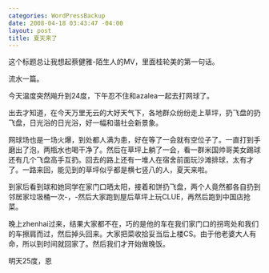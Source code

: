 ```yaml
--- 
categories: WordPressBackup
date: 2008-04-18 03:43:47 -04:00
layout: post
title: 夏天来了
---
```

这个标题总让我想起蔡健雅-陌生人的MV，里面桂轮美的第一句话。

流水一篇。

今天温度突然飚升到24度，下午忍不住和azalea一起去打网球了。

出去才知道，在今天万里无云的大好天气下，各地群众纷纷走上草坪，扔飞盘的扔飞盘，日光浴的日光浴，好一幅和谐社会新景象。

网球场也是一场火爆，到处都人满为患，好在等了一会就有空位子了。一直打到手磨出了泡，两瓶水也喝干净了。然后在草坪上躺了一会，看一群米国帅哥美女踢球还有几个飞盘高手互扔。回去的路上还有一堆人在宿舍前面玩沙滩排球，太有才了。一路来回，能见到的草坪似乎都是横七竖八的人，夏天来啦。

到家后看到球和她同学在家门口晒太阳，接着和饼扔飞盘，两个人竟然都各自扔到邻居家垃圾桶一次-，-然后大家跑到屋后草坪上玩CLUE，再然后跑到中国店抢菜。

晚上zhenhai过来，结果大家都不在，巧的是他的车在我们家门口的拐弯处和我们的车擦肩而过，然后掉头回来。大家把菜收拾妥当后上楼CS。由于他老婆大人有命，所以到时间就回家了。然后我们才开始做晚饭。

明天25度，恩
